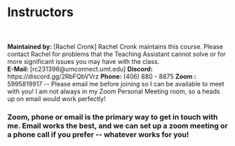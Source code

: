 <h1>Instructors</h1>
<BR>
</BR><b>Maintained by: </b>[Rachel Cronk]
Rachel Cronk maintains this course. Please contact Rachel for problems that the Teaching Assistant cannot solve or for more significant issues you may have with the class.
<BR>
<B>E-Mail: </B>[rc231396@umconnect.umt.edu]
<b>Discord:</b> https://discord.gg/2RbFQbVVrz
<b>Phone:</b> (406) 880 - 8875
<b>Zoom :</b> 5995819917 -- Please email me before joining so I can be available to meet with you! I am not always in my Zoom Personal Meeting room, so a heads up on email would work perfectly!

<h3>Zoom, phone or email is the primary way to get in touch with me. Email works the best, and we can set up a zoom meeting or a phone call if you prefer -- whatever works for you!</h3>
